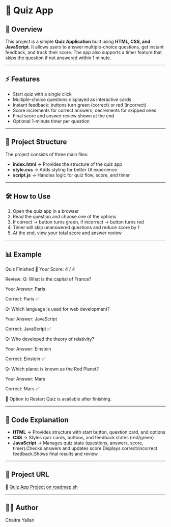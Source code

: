 # 📝 Quiz App

## 📖 Overview
This project is a simple **Quiz Application** built using **HTML, CSS, and JavaScript**.
It allows users to answer multiple-choice questions, get instant feedback, and track their score.
The app also supports a timer feature that skips the question if not answered within 1 minute.

---
## ⚡ Features
- Start quiz with a single click 
- Multiple-choice questions displayed as interactive cards 
- Instant feedback: buttons turn green (correct) or red (incorrect)  
- Score increments for correct answers, decrements for skipped ones
- Final score and answer review shown at the end
- Optional 1-minute timer per question

---
## 📂 Project Structure
The project consists of three main files:
- **index.html** → Provides the structure of the quiz app
- **style.css** → Adds styling for better UI experience  
- **script.js** → Handles logic for quiz flow, score, and timer

---

## 🛠️ How to Use
1. Open the quiz app in a browser  
2. Read the question and choose one of the options  
3. If correct → button turns green, if incorrect → button turns red  
4. Timer will skip unanswered questions and reduce score by 1  
5. At the end, view your total score and answer review 

---
## 📊 Example

Quiz Finished 🎉
Your Score: 4 / 4

Review:
Q: What is the capital of France?

Your Answer: Paris

Correct: Paris ✅

Q: Which language is used for web development?

Your Answer: JavaScript

Correct: JavaScript ✅

Q: Who developed the theory of relativity?

Your Answer: Einstein

Correct: Einstein ✅

Q: Which planet is known as the Red Planet?

Your Answer: Mars

Correct: Mars ✅

🔁 Option to Restart Quiz is available after finishing.

---
## 📜 Code Explanation

- **HTML** → Provides structure with start button, question card, and options
- **CSS** → Styles quiz cards, buttons, and feedback states (red/green)
- **JavaScript** → Manages quiz state (questions, answers, score, timer).Checks answers and updates score.Displays correct/incorrect feedback.Shows final results and review
---

## 🚀 Project URL
🔗 [Quiz App Project on roadmap.sh](https://roadmap.sh/projects/quiz-app)

---

## 👨‍💻 Author
Chaitra Yallari




